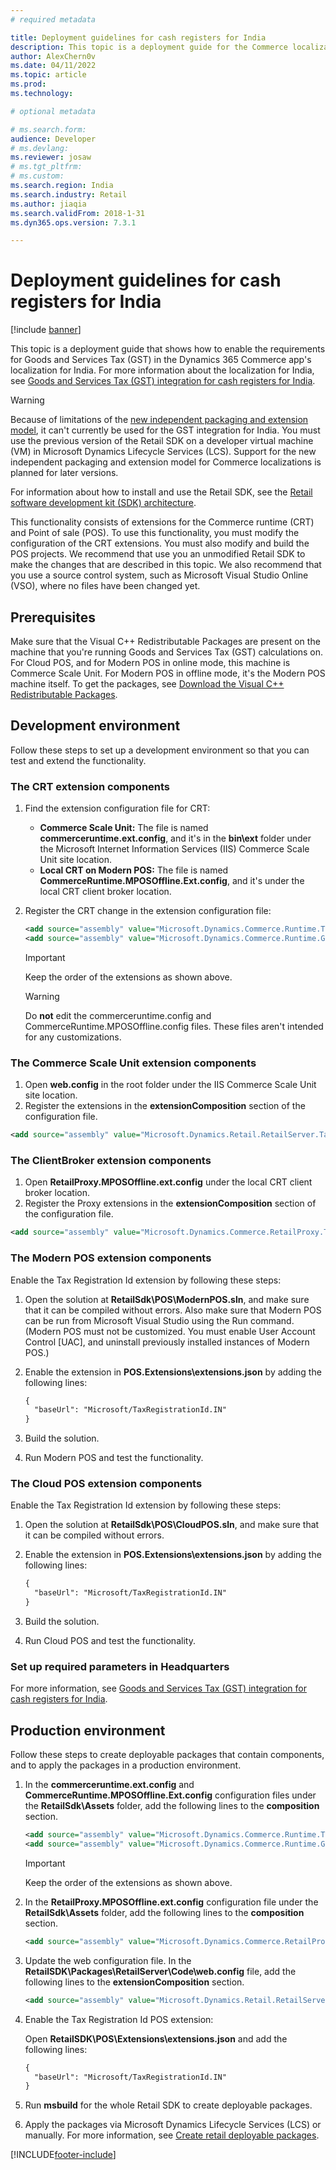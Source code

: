 ```yaml
---
# required metadata

title: Deployment guidelines for cash registers for India
description: This topic is a deployment guide for the Commerce localization for India.
author: AlexChern0v
ms.date: 04/11/2022
ms.topic: article
ms.prod:
ms.technology:

# optional metadata

# ms.search.form:
audience: Developer
# ms.devlang:
ms.reviewer: josaw
# ms.tgt_pltfrm:
# ms.custom:
ms.search.region: India
ms.search.industry: Retail
ms.author: jiaqia
ms.search.validFrom: 2018-1-31
ms.dyn365.ops.version: 7.3.1

---
```

# Deployment guidelines for cash registers for India

[!include [banner](../includes/banner.md)]

This topic is a deployment guide that shows how to enable the requirements for Goods and Services Tax (GST) in the Dynamics 365 Commerce app's localization for India. For more information about the localization for India, see [Goods and Services Tax (GST) integration for cash registers for India](./apac-ind-cash-registers.md).

> [!WARNING]
> Because of limitations of the [new independent packaging and extension model](../dev-itpro/build-pipeline.md), it can't currently be used for the GST integration for India. You must use the previous version of the Retail SDK on a developer virtual machine (VM) in Microsoft Dynamics Lifecycle Services (LCS). Support for the new independent packaging and extension model for Commerce localizations is planned for later versions.
> 
> For information about how to install and use the Retail SDK, see the [Retail software development kit (SDK) architecture](../dev-itpro/retail-sdk/retail-sdk-overview.md).

This functionality consists of extensions for the Commerce runtime (CRT) and Point of sale (POS). To use this functionality, you must modify the configuration of the CRT extensions. You must also modify and build the POS projects. We recommend that use you an unmodified Retail SDK to make the changes that are described in this topic. We also recommend that you use a source control system, such as Microsoft Visual Studio Online (VSO), where no files have been changed yet.

## Prerequisites

Make sure that the Visual C++ Redistributable Packages are present on the machine that you're running Goods and Services Tax (GST) calculations on. For Cloud POS, and for Modern POS in online mode, this machine is Commerce Scale Unit. For Modern POS in offline mode, it's the Modern POS machine itself. To get the packages, see [Download the Visual C++ Redistributable Packages](https://www.microsoft.com/download/details.aspx?id=48145).

## Development environment

Follow these steps to set up a development environment so that you can test and extend the functionality.

### The CRT extension components

1. Find the extension configuration file for CRT:

    - **Commerce Scale Unit:** The file is named **commerceruntime.ext.config**, and it's in the **bin\\ext** folder under the Microsoft Internet Information Services (IIS) Commerce Scale Unit site location.
    - **Local CRT on Modern POS:** The file is named **CommerceRuntime.MPOSOffline.Ext.config**, and it's under the local CRT client broker location.

2. Register the CRT change in the extension configuration file:

    ``` xml
    <add source="assembly" value="Microsoft.Dynamics.Commerce.Runtime.TaxRegistrationIdIndia" />
    <add source="assembly" value="Microsoft.Dynamics.Commerce.Runtime.GenericTaxEngine" />
    ```

    > [!IMPORTANT]
    > Keep the order of the extensions as shown above.

    > [!WARNING]
    > Do **not** edit the commerceruntime.config and CommerceRuntime.MPOSOffline.config files. These files aren't intended for any customizations.

### The Commerce Scale Unit extension components

1. Open **web.config** in the root folder under the IIS Commerce Scale Unit site location.
2. Register the extensions in the **extensionComposition** section of the configuration file.

``` xml
<add source="assembly" value="Microsoft.Dynamics.Retail.RetailServer.TaxRegistrationIdIndia" />
```

### The ClientBroker extension components

1. Open **RetailProxy.MPOSOffline.ext.config** under the local CRT client broker location.
2. Register the Proxy extensions in the **extensionComposition** section of the configuration file.

``` xml
<add source="assembly" value="Microsoft.Dynamics.Commerce.RetailProxy.TaxRegistrationIdIndia" />
```
### The Modern POS extension components

Enable the Tax Registration Id extension by following these steps:

1. Open the solution at **RetailSdk\POS\ModernPOS.sln**, and make sure that it can be compiled without errors. Also make sure that Modern POS can be run from Microsoft Visual Studio using the Run command. (Modern POS must not be customized. You must enable User Account Control [UAC], and uninstall previously installed instances of Modern POS.)

2. Enable the extension in **POS.Extensions\extensions.json** by adding the following lines:

    ``` xml
    {
      "baseUrl": "Microsoft/TaxRegistrationId.IN"
    }
    ```

3. Build the solution.
4. Run Modern POS and test the functionality.

### The Cloud POS extension components

Enable the Tax Registration Id extension by following these steps:

1. Open the solution at **RetailSdk\POS\CloudPOS.sln**, and make sure that it can be compiled without errors.
2. Enable the extension in **POS.Extensions\extensions.json** by adding the following lines:

    ``` xml
    {
      "baseUrl": "Microsoft/TaxRegistrationId.IN"
    }
    ```

3. Build the solution.
4. Run Cloud POS and test the functionality.

### Set up required parameters in Headquarters

For more information, see [Goods and Services Tax (GST) integration for cash registers for India](./apac-ind-cash-registers.md).

## Production environment

Follow these steps to create deployable packages that contain components, and to apply the packages in a production environment.

1. In the **commerceruntime.ext.config** and **CommerceRuntime.MPOSOffline.Ext.config** configuration files under the **RetailSdk\\Assets** folder, add the following lines to the **composition** section.

    ``` xml
    <add source="assembly" value="Microsoft.Dynamics.Commerce.Runtime.TaxRegistrationIdIndia" />
    <add source="assembly" value="Microsoft.Dynamics.Commerce.Runtime.GenericTaxEngine" />
    ```

    > [!IMPORTANT]
    > Keep the order of the extensions as shown above.

2. In the **RetailProxy.MPOSOffline.ext.config** configuration file under the **RetailSdk\\Assets** folder, add the following lines to the **composition** section.

    ``` xml
    <add source="assembly" value="Microsoft.Dynamics.Commerce.RetailProxy.TaxRegistrationIdIndia" />
    ```
3. Update the web configuration file. In the **RetailSDK\Packages\RetailServer\Code\web.config** file, add the following lines to the **extensionComposition** section.

    ``` xml
    <add source="assembly" value="Microsoft.Dynamics.Retail.RetailServer.TaxRegistrationIdIndia" />
    ```
4. Enable the Tax Registration Id POS extension:

    Open **RetailSDK\POS\Extensions\extensions.json** and add the following lines:

    ``` xml
    {
      "baseUrl": "Microsoft/TaxRegistrationId.IN"
    }
    ```

5. Run **msbuild** for the whole Retail SDK to create deployable packages.
6. Apply the packages via Microsoft Dynamics Lifecycle Services (LCS) or manually. For more information, see [Create retail deployable packages](../dev-itpro/retail-sdk/retail-sdk-packaging.md).

[!INCLUDE[footer-include](../../includes/footer-banner.md)]
